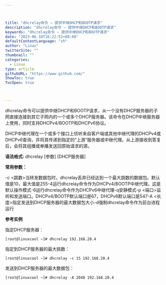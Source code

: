 ```yaml
---



title: "dhcrelay命令 – 提供中继DHCP和BOOTP请求"
description: "dhcrelay命令 – 提供中继DHCP和BOOTP请求"
keywords: "dhcrelay命令 – 提供中继DHCP和BOOTP请求"
date: "2023-06-18T16:22:52+08:00"
defaultContentLanguage: "zh"
author: "Linux"
twitterSite: ""
thumbnail: ""
categories:
  - Linux
type: article
githubURL: "https://www.github.com/"
ShowToc: true
TocOpen: true



---
```


dhcrelay命令可以提供中继DHCP和BOOTP请求，从一个没有DHCP服务器的子网直接连接到其它子网内的一个或多个DHCP服务器。该命令在DHCP中继服务器上使用，同时支持DHCPv4/BOOTP和DHCPv6协议。

DHCP中继代理在一个或多个接口上侦听来自客户端或其他中继代理的DHCPv4或DHCPv6查询，并将其传递到指定的“上游”服务器或中继代理。从上游接收到答复后，会将其组播或单播发送回原始请求的源。

**语法格式:** dhcrelay [参数] [DHCP服务器]

**常用参数：**

-c <跳数>当转发数据包时，dhcrelay丢弃已经达到一个最大跳数的数据包。默认值是10，最大值是255-4运行dhcrelay命令作为DHCPv4/BOOTP中继代理。这是默认操作模式-6运行dhcrelay命令作为DHCPv6中继代理-q安静模式-p <端口>监听和发送端口。DHCPv4/BOOTP默认端口是67，DHCPv6默认端口是547-A <长度>指定发送到DHCP服务器的最大数据包大小-d强制dhcrelay命令作为前台进程运行

**参考实例**

指定DHCP服务器：

```
[root@linuxcool ~]# dhcrelay 192.168.20.4
```

指定到DHCP服务器的最大挑数：

```
[root@linuxcool ~]# dhcrelay -c 15 192.168.20.4
```

发送到DHCP服务器的最大数据包：

```
[root@linuxcool ~]# dhcrelay -A 2048 192.168.20.4
```